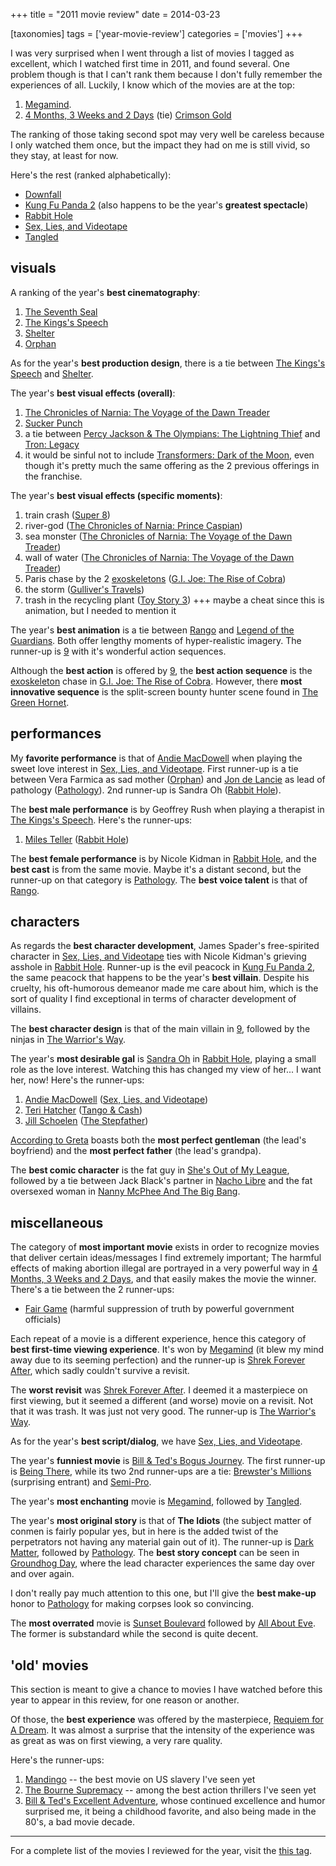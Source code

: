 +++
title = "2011 movie review"
date = 2014-03-23

[taxonomies]
tags = ['year-movie-review']
categories = ['movies']
+++

I was very surprised when I went through a list of movies I tagged as
excellent, which I watched first time in 2011, and found several. One
problem though is that I can't rank them because I don't fully
remember the experiences of all. Luckily, I know which of the movies are
at the top:

1.  [Megamind].
2.  [4 Months, 3 Weeks and 2 Days] (tie) [Crimson Gold]

The ranking of those taking second spot may very well be careless
because I only watched them once, but the impact they had on me is still
vivid, so they stay, at least for now.

Here's the rest (ranked alphabetically):

-   [Downfall]
-   [Kung Fu Panda 2] (also happens to be the year's **greatest
    spectacle**)
-   [Rabbit Hole]
-   [Sex, Lies, and Videotape]
-   [Tangled]

## visuals

A ranking of the year's **best cinematography**:

1.  [The Seventh Seal]
2.  [The Kings's Speech]
3.  [Shelter]
4.  [Orphan]

As for the year's **best production design**, there is a tie between
[The Kings's Speech] and [Shelter].

The year's **best visual effects (overall)**:

1.  [The Chronicles of Narnia: The Voyage of the Dawn Treader]
2.  [Sucker Punch]
3.  a tie between [Percy Jackson & The Olympians: The Lightning Thief]
    and [Tron: Legacy]
4.  it would be sinful not to include [Transformers: Dark of the Moon],
    even though it's pretty much the same offering as the 2 previous
    offerings in the franchise.

The year's **best visual effects (specific moments)**:

1.  train crash ([Super 8])
2.  river-god ([The Chronicles of Narnia: Prince Caspian])
3.  sea monster ([The Chronicles of Narnia: The Voyage of the Dawn
    Treader])
4.  wall of water ([The Chronicles of Narnia: The Voyage of the Dawn
    Treader])
5.  Paris chase by the 2 [exoskeletons] ([G.I. Joe: The Rise of Cobra])
6.  the storm ([Gulliver's Travels])
7.  trash in the recycling plant ([Toy Story 3]) +++ maybe a cheat since
    this is animation, but I needed to mention it

The year's **best animation** is a tie between [Rango] and [Legend of
the Guardians]. Both offer lengthy moments of hyper-realistic imagery.
The runner-up is [9] with it's wonderful action sequences.

Although the **best action** is offered by [9], the **best action
sequence** is the [exoskeleton][exoskeletons] chase in [G.I. Joe: The
Rise of Cobra]. However, there **most innovative sequence** is the
split-screen bounty hunter scene found in [The Green Hornet].

## performances

My **favorite performance** is that of [Andie MacDowell] when playing
the sweet love interest in [Sex, Lies, and Videotape]. First runner-up
is a tie between Vera Farmica as sad mother ([Orphan]) and [Jon de
Lancie] as lead of pathology ([Pathology]). 2nd runner-up is Sandra Oh
([Rabbit Hole]).

The **best male performance** is by Geoffrey Rush when playing a
therapist in [The Kings's Speech]. Here's the runner-ups:

1.  [Miles Teller] ([Rabbit Hole])

The **best female performance** is by Nicole Kidman in [Rabbit Hole],
and the **best cast** is from the same movie. Maybe it's a distant
second, but the runner-up on that category is [Pathology]. The **best
voice talent** is that of [Rango].

## characters

As regards the **best character development**, James Spader's
free-spirited character in [Sex, Lies, and Videotape] ties with Nicole
Kidman's grieving asshole in [Rabbit Hole]. Runner-up is the evil
peacock in [Kung Fu Panda 2], the same peacock that happens to be the
year's **best villain**. Despite his cruelty, his oft-humorous demeanor
made me care about him, which is the sort of quality I find exceptional
in terms of character development of villains.

The **best character design** is that of the main villain in [9],
followed by the ninjas in [The Warrior's Way].

The year's **most desirable gal** is [Sandra Oh] in [Rabbit Hole],
playing a small role as the love interest. Watching this has changed my
view of her... I want her, now! Here's the runner-ups:

1.  [Andie MacDowell] ([Sex, Lies, and Videotape])
2.  [Teri Hatcher] ([Tango & Cash])
3.  [Jill Schoelen] ([The Stepfather])

[According to Greta] boasts both the **most perfect gentleman** (the
lead's boyfriend) and the **most perfect father** (the lead's
grandpa).

The **best comic character** is the fat guy in [She's Out of My
League], followed by a tie between Jack Black's partner in [Nacho
Libre] and the fat oversexed woman in [Nanny McPhee And The Big Bang].

## miscellaneous

The category of **most important movie** exists in order to recognize
movies that deliver certain ideas/messages I find extremely important;
The harmful effects of making abortion illegal are portrayed in a very
powerful way in [4 Months, 3 Weeks and 2 Days], and that easily makes
the movie the winner. There's a tie between the 2 runner-ups:

-   [Fair Game] (harmful suppression of truth by powerful government
    officials)

Each repeat of a movie is a different experience, hence this category of
**best first-time viewing experience**. It's won by [Megamind] (it blew
my mind away due to its seeming perfection) and the runner-up is [Shrek
Forever After], which sadly couldn't survive a revisit.

The **worst revisit** was [Shrek Forever After]. I deemed it a
masterpiece on first viewing, but it seemed a different (and worse)
movie on a revisit. Not that it was trash. It was just not very good.
The runner-up is [The Warrior's Way].

As for the year's **best script/dialog**, we have [Sex, Lies, and Videotape].

The year's **funniest movie** is [Bill & Ted's Bogus Journey]. The
first runner-up is [Being There], while its two 2nd runner-ups are a
tie: [Brewster's Millions] (surprising entrant) and [Semi-Pro].

The year's **most enchanting** movie is [Megamind], followed by
[Tangled].

The year's **most original story** is that of **The Idiots** (the
subject matter of conmen is fairly popular yes, but in here is the added
twist of the perpetrators not having any material gain out of it). The
runner-up is [Dark Matter], followed by [Pathology]. The **best story
concept** can be seen in [Groundhog Day], where the lead character
experiences the same day over and over again.

I don't really pay much attention to this one, but I'll give the
**best make-up** honor to [Pathology] for making corpses look so
convincing.

The **most overrated** movie is [Sunset Boulevard] followed by [All
About Eve]. The former is substandard while the second is quite decent.

## 'old' movies

This section is meant to give a chance to movies I have watched before
this year to appear in this review, for one reason or another.

Of those, the **best experience** was offered by the masterpiece,
[Requiem for A Dream]. It was almost a surprise that the intensity of
the experience was as great as was on first viewing, a very rare
quality.

Here's the runner-ups:

1.  [Mandingo] -- the best movie on US slavery I've seen yet
2.  [The Bourne Supremacy] -- among the best action thrillers I've seen
    yet
3.  [Bill & Ted's Excellent Adventure], whose continued excellence and
    humor surprised me, it being a childhood favorite, and also being
    made in the 80's, a bad movie decade.

---

For a complete list of the movies I reviewed for the year, visit the
[this tag].

[Megamind]: @/megamind-2010.md
[4 Months, 3 Weeks and 2 Days]: @/4-months-3-weeks-and-2-days-2007.md
[Crimson Gold]: @/crimson-gold-2003.md
[Downfall]: @/downfall-2004.md
[Kung Fu Panda 2]: @/kung-fu-panda-2-2011.md
[Rabbit Hole]: @/rabbit-hole-2010.md
[Sex, Lies, and Videotape]: @/sex-lies-and-videotape-1989.md
[Tangled]: @/tangled-2010.md
[The Seventh Seal]: @/the-seventh-seal-1957.md
[The Kings's Speech]: @/the-king-s-speech-2010.md
[Shelter]: @/shelter-2010.md
[Orphan]: @/orphan-2009.md
[The Chronicles of Narnia: The Voyage of the Dawn Treader]: @/the-chronicles-of-narnia-the-voyage-of-the-dawn-treader-2010.md
[Sucker Punch]: @/sucker-punch-2011.md
[Percy Jackson & The Olympians: The Lightning Thief]: @/percy-jackson-the-olympians-the-lightning-thief-2010.md
[Tron: Legacy]: @/tron-legacy-2010.md
[Transformers: Dark of the Moon]: @/transformers-dark-of-the-moon-2011.md
[Super 8]: @/super-8-2011.md
[The Chronicles of Narnia: Prince Caspian]: @/the-chronicles-of-narnia-prince-caspian-2008.md
[exoskeletons]: http://en.wikipedia.org/wiki/Powered_exoskeleton
[G.I. Joe: The Rise of Cobra]: @/g-i-joe-the-rise-of-cobra-2009.md
[Gulliver's Travels]: @/gulliver-s-travels-2010.md
[Toy Story 3]: @/toy-story-3-2010.md
[Rango]: @/rango-2011.md
[Legend of the Guardians]: @/legend-of-the-guardians-the-owls-of-ga-hoole-2010.md
[9]: @/9-2009.md
[The Green Hornet]: @/the-green-hornet-2011.md
[Andie MacDowell]: http://en.wikipedia.org/wiki/Andie_MacDowell
[Jon de Lancie]: http://en.wikipedia.org/wiki/John_de_Lancie
[Pathology]: @/pathology-2008.md
[Miles Teller]: http://en.wikipedia.org/wiki/Miles_Teller
[Lennie James]: http://en.wikipedia.org/wiki/Lennie_James
[Get Him to the Greek]: @/get-him-to-the-greek-2010.md
[The Warrior's Way]: @/the-warrior-s-way-2010.md
[Sandra Oh]: http://en.wikipedia.org/wiki/Sandra_Oh
[Teri Hatcher]: http://en.wikipedia.org/wiki/Teri_Hatcher
[Tango & Cash]: @/tango-cash-1989.md
[Jill Schoelen]: http://en.wikipedia.org/wiki/Jill_Schoelen
[The Stepfather]: @/the-stepfather-1987.md
[According to Greta]: @/according-to-greta-2009.md
[She's Out of My League]: @/she-s-out-of-my-league-2010.md
[Nacho Libre]: @/nacho-libre-2006.md
[Nanny McPhee And The Big Bang]: @/nanny-mcphee-and-the-big-bang-2010.md
[Fair Game]: @/fair-game.md
[Shrek Forever After]: @/shrek-forever-after-2010.md
[Bill & Ted's Bogus Journey]: @/bill-ted-s-bogus-journey-1991.md
[Being There]: @/being-there-1979.md
[Brewster's Millions]: @/brewster-s-millions-1985.md
[Semi-Pro]: @/semi-pro-2008.md
[Dark Matter]: @/dark-matter-2007.md
[Groundhog Day]: @/groundhog-day-1993.md
[Sunset Boulevard]: @/sunset-boulevard-1950.md
[All About Eve]: @/all-about-eve-1950.md
[Requiem for A Dream]: @/requiem-for-a-dream-2000.md
[Mandingo]: @/mandingo-1975.md
[The Bourne Supremacy]: @/the-bourne-supremacy-2004.md
[Bill & Ted's Excellent Adventure]: @/bill-ted-s-excellent-adventure-1989.md
[this tag]: http://tshepang.github.io/tags/2011-movie
